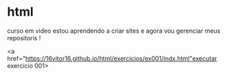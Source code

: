 # html
 curso em video
 estou aprendendo a criar sites e agora vou gerenciar meus repositoris !


<a href="https://16vitor16.github.io/html/exercicios/ex001/indx.html"executar exercicio 001> </a>
